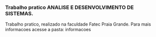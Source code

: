 ### Trabalho pratico ANALISE E DESENVOLVIMENTO DE SISTEMAS.

Trabalho pratico, realizado na faculdade Fatec Praia Grande.
Para mais informacoes acesse a pasta: informacoes
